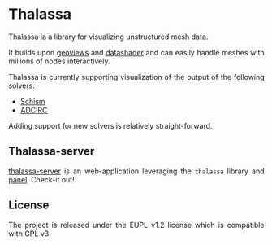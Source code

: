 Thalassa
========

<style>body {text-align: justify}</style>

<!--![CI](https://github.com/ec-jrc/pyPoseidon/actions/workflows/conda_pip.yml/badge.svg)
![CI](https://github.com/ec-jrc/pyPoseidon/actions/workflows/conda_only.yml/badge.svg)
![CI](https://github.com/ec-jrc/pyPoseidon/actions/workflows/code_quality.yml/badge.svg)
[![Binder](https://mybinder.org/badge_logo.svg)](https://mybinder.org/v2/gh/ec-jrc/pyPoseidon/master?urlpath=%2Flab) -->

Thalassa ia a library for visualizing unstructured mesh data.

It builds upon [geoviews](https://geoviews.org/) and [datashader](https://datashader.org/)
and can easily handle meshes with millions of nodes interactively.

<!-- https://user-images.githubusercontent.com/411196/146007390-88e8cc59-9ae9-4a15-83fd-f7f1f2d724c2.mp4 -->

Thalassa is currently supporting visualization of the output of the following solvers:

- [Schism](https://github.com/schism-dev/schism)
- [ADCIRC](https://adcirc.org/)

Adding support for new solvers is relatively straight-forward.

## Thalassa-server

[thalassa-server](https://github.com/oceanmodeling/thalassa-server) is an web-application leveraging the `thalassa` library
and [panel](https://panel.holoviz.org/). Check-it out!

## License

The project is released under the EUPL v1.2 license which is compatible with GPL v3
